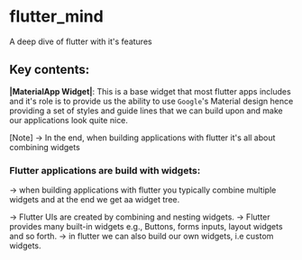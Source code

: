 # flutter_mind

A deep dive of flutter with it's features

## Key contents: 

**|MaterialApp Widget|**: This is a base widget that most flutter apps includes and it's role is to provide us the ability to use `Google`'s Material design hence providing a set of styles and guide lines that we can build upon and make our applications look quite nice.

[Note] -> In the end, when building applications with flutter it's all about combining widgets

### Flutter applications are build with widgets: 
-> when building applications with flutter you typically combine multiple widgets and at the end we get aa widget tree.

-> Flutter UIs are created by combining and nesting widgets.
-> Flutter provides many built-in widgets e.g., Buttons, forms inputs, layout widgets and so forth.
-> in flutter we can also build our own widgets, i.e custom widgets.